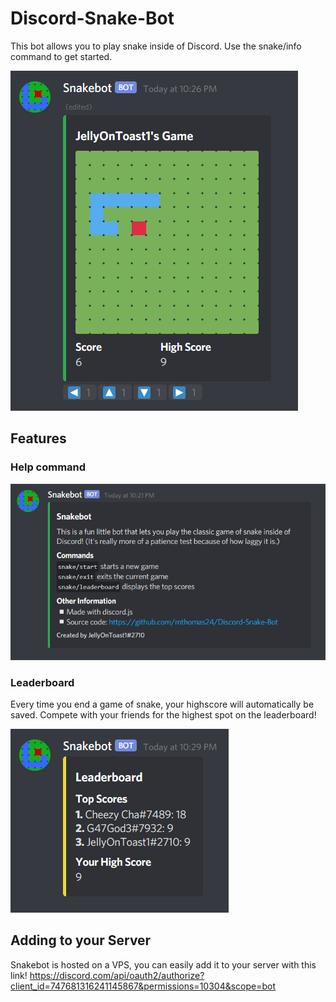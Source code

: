 # Discord-Snake-Bot
This bot allows you to play snake inside of Discord.
Use the snake/info command to get started.

![](images/game.PNG)

## Features
### Help command
![](images/help.PNG)

### Leaderboard
Every time you end a game of snake, your highscore will automatically be saved. Compete with your friends for the highest spot on the leaderboard!

![](images/leaderboard.PNG)

## Adding to your Server
Snakebot is hosted on a VPS, you can easily add it to your server with this link!
https://discord.com/api/oauth2/authorize?client_id=747681316241145867&permissions=10304&scope=bot
